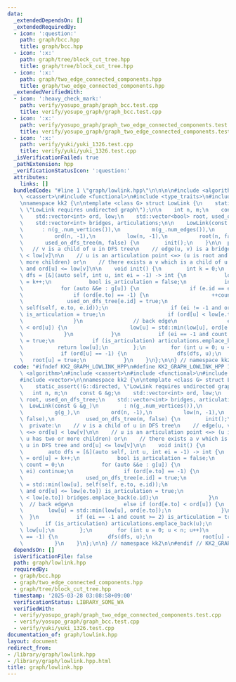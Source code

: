 ```yaml
---
data:
  _extendedDependsOn: []
  _extendedRequiredBy:
  - icon: ':question:'
    path: graph/bcc.hpp
    title: graph/bcc.hpp
  - icon: ':x:'
    path: graph/tree/block_cut_tree.hpp
    title: graph/tree/block_cut_tree.hpp
  - icon: ':x:'
    path: graph/two_edge_connected_components.hpp
    title: graph/two_edge_connected_components.hpp
  _extendedVerifiedWith:
  - icon: ':heavy_check_mark:'
    path: verify/yosupo_graph/graph_bcc.test.cpp
    title: verify/yosupo_graph/graph_bcc.test.cpp
  - icon: ':x:'
    path: verify/yosupo_graph/graph_two_edge_connected_components.test.cpp
    title: verify/yosupo_graph/graph_two_edge_connected_components.test.cpp
  - icon: ':x:'
    path: verify/yuki/yuki_1326.test.cpp
    title: verify/yuki/yuki_1326.test.cpp
  _isVerificationFailed: true
  _pathExtension: hpp
  _verificationStatusIcon: ':question:'
  attributes:
    links: []
  bundledCode: "#line 1 \"graph/lowlink.hpp\"\n\n\n\n#include <algorithm>\n#include\
    \ <cassert>\n#include <functional>\n#include <type_traits>\n#include <vector>\n\
    \nnamespace kk2 {\n\ntemplate <class G> struct LowLink {\n    static_assert(!G::directed,\
    \ \"LowLink requires undirected graph\");\n\n    int n, m;\n    const G &g;\n\
    \    std::vector<int> ord, low;\n    std::vector<bool> root, used_on_dfs_tree;\n\
    \    std::vector<int> bridges, articulations;\n\n    LowLink(const G &g_)\n  \
    \      : n(g_.num_vertices()),\n          m(g_.num_edges()),\n          g(g_),\n\
    \          ord(n, -1),\n          low(n, -1),\n          root(n, false),\n   \
    \       used_on_dfs_tree(m, false) {\n        init();\n    }\n\n  private:\n \
    \   // v is a child of u in DFS tree\n    // edge(u, v) is a bridge <=> ord[u]\
    \ < low[v]\n\n    // u is an articulation point <=> (u is root and u has two or\
    \ more children) or\n    // there exists a v which is a child of u in DFS tree\
    \ and ord[u] <= low[v]\n\n    void init() {\n        int k = 0;\n        auto\
    \ dfs = [&](auto self, int u, int ei = -1) -> int {\n            low[u] = ord[u]\
    \ = k++;\n            bool is_articulation = false;\n            int count = 0;\n\
    \            for (auto &&e : g[u]) {\n                if (e.id == ei) continue;\n\
    \                if (ord[e.to] == -1) {\n                    ++count;\n      \
    \              used_on_dfs_tree[e.id] = true;\n                    low[u] = std::min(low[u],\
    \ self(self, e.to, e.id));\n                    if (ei != -1 and ord[u] <= low[e.to])\
    \ is_articulation = true;\n                    if (ord[u] < low[e.to]) bridges.emplace_back(e.id);\n\
    \                }\n                // back edge\n                else if (ord[e.to]\
    \ < ord[u]) {\n                    low[u] = std::min(low[u], ord[e.to]);\n   \
    \             }\n            }\n            if (ei == -1 and count >= 2) is_articulation\
    \ = true;\n            if (is_articulation) articulations.emplace_back(u);\n \
    \           return low[u];\n        };\n        for (int u = 0; u < n; u++)\n\
    \            if (ord[u] == -1) {\n                dfs(dfs, u);\n             \
    \   root[u] = true;\n            }\n    }\n};\n\n} // namespace kk2\n\n\n"
  code: "#ifndef KK2_GRAPH_LOWLINK_HPP\n#define KK2_GRAPH_LOWLINK_HPP 1\n\n#include\
    \ <algorithm>\n#include <cassert>\n#include <functional>\n#include <type_traits>\n\
    #include <vector>\n\nnamespace kk2 {\n\ntemplate <class G> struct LowLink {\n\
    \    static_assert(!G::directed, \"LowLink requires undirected graph\");\n\n \
    \   int n, m;\n    const G &g;\n    std::vector<int> ord, low;\n    std::vector<bool>\
    \ root, used_on_dfs_tree;\n    std::vector<int> bridges, articulations;\n\n  \
    \  LowLink(const G &g_)\n        : n(g_.num_vertices()),\n          m(g_.num_edges()),\n\
    \          g(g_),\n          ord(n, -1),\n          low(n, -1),\n          root(n,\
    \ false),\n          used_on_dfs_tree(m, false) {\n        init();\n    }\n\n\
    \  private:\n    // v is a child of u in DFS tree\n    // edge(u, v) is a bridge\
    \ <=> ord[u] < low[v]\n\n    // u is an articulation point <=> (u is root and\
    \ u has two or more children) or\n    // there exists a v which is a child of\
    \ u in DFS tree and ord[u] <= low[v]\n\n    void init() {\n        int k = 0;\n\
    \        auto dfs = [&](auto self, int u, int ei = -1) -> int {\n            low[u]\
    \ = ord[u] = k++;\n            bool is_articulation = false;\n            int\
    \ count = 0;\n            for (auto &&e : g[u]) {\n                if (e.id ==\
    \ ei) continue;\n                if (ord[e.to] == -1) {\n                    ++count;\n\
    \                    used_on_dfs_tree[e.id] = true;\n                    low[u]\
    \ = std::min(low[u], self(self, e.to, e.id));\n                    if (ei != -1\
    \ and ord[u] <= low[e.to]) is_articulation = true;\n                    if (ord[u]\
    \ < low[e.to]) bridges.emplace_back(e.id);\n                }\n              \
    \  // back edge\n                else if (ord[e.to] < ord[u]) {\n            \
    \        low[u] = std::min(low[u], ord[e.to]);\n                }\n          \
    \  }\n            if (ei == -1 and count >= 2) is_articulation = true;\n     \
    \       if (is_articulation) articulations.emplace_back(u);\n            return\
    \ low[u];\n        };\n        for (int u = 0; u < n; u++)\n            if (ord[u]\
    \ == -1) {\n                dfs(dfs, u);\n                root[u] = true;\n  \
    \          }\n    }\n};\n\n} // namespace kk2\n\n#endif // KK2_GRAPH_LOWLINK_HPP\n"
  dependsOn: []
  isVerificationFile: false
  path: graph/lowlink.hpp
  requiredBy:
  - graph/bcc.hpp
  - graph/two_edge_connected_components.hpp
  - graph/tree/block_cut_tree.hpp
  timestamp: '2025-03-28 03:08:58+09:00'
  verificationStatus: LIBRARY_SOME_WA
  verifiedWith:
  - verify/yosupo_graph/graph_two_edge_connected_components.test.cpp
  - verify/yosupo_graph/graph_bcc.test.cpp
  - verify/yuki/yuki_1326.test.cpp
documentation_of: graph/lowlink.hpp
layout: document
redirect_from:
- /library/graph/lowlink.hpp
- /library/graph/lowlink.hpp.html
title: graph/lowlink.hpp
---
```


